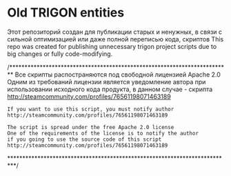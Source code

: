 # Old TRIGON entities
Этот репозиторий создан для публикации старых и ненужных, в связи с сильной оптимизацией или даже полной переписью кода, скриптов
This repo was created for publishing unnecessary trigon project scripts due to big changes or fully code-modifying.

/*************************************************************************
	Все скрипты  распостраняются под свободной лицензией Apache 2.0
	Одним из требований лицензии является уведомление автора при
	использовании исходного кода продукта, в данном случае - скрипта
	http://steamcommunity.com/profiles/76561198071463189
	
	If you want to use this script, you must notify author
	http://steamcommunity.com/profiles/76561198071463189

	The script is spread under the free Apache 2.0 license
	One of the requirements of the license is to notify the author
	if you going to use the source code of this script
	http://steamcommunity.com/profiles/76561198071463189
**************************************************************************/
